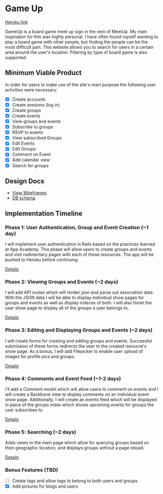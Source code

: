 # Game Up
[Heroku link][heroku]

GameUp is a board game meet up sign in the vein of MeetUp. My main inspiration for this was highly personal. I have often found myself wanting to play a board game with other people, but finding the people can be the most difficult part. This website allows you to search for users in a certain area around the user's location. Filtering by type of board game is also supported.

[heroku]: https://enigmatic-sierra-3429.herokuapp.com
## Minimum Viable Product
In order for users to make use of the site's main purpose the following user activities were necessary:

<!-- This is a Markdown checklist. Use it to keep track of your progress! -->

- [X] Create accounts
- [X] Create sessions (log in)
- [X] Create groups
- [X] Create events
- [X] View groups and events
- [X] Subscribe to groups
- [X] RSVP to events
- [X] View subscribed Groups
- [X] Edit Events
- [X] Edit Groups
- [X] Comment on Event
- [X] Add calendar view
- [X] Search for groups

## Design Docs
* [View Wireframes][views]
* [DB schema][schema]

[views]: ./docs/views.md
[schema]: ./docs/schema.md

## Implementation Timeline

### Phase 1: User Authentication, Group and Event Creation (~1 day)
I will implement user authentication in Rails based on the practices learned at
App Academy. This phase will allow users to create groups and events and visit rudimentary pages with each of these resources. The app will be pushed to Heroku before continuing.

[Details][phase-one]

### Phase 2: Viewing Groups and Events (~2 days)
I will add API routes which will render json and parse out association data. With the JSON data I will be able to display individual show pages for groups and events as well as display indeces of both. I will also finish the user show page to display all of the groups a user belongs to.

[Details][phase-two]

### Phase 3: Editing and Displaying Groups and Events (~2 days)
I will create forms for creating and editing groups and events. Successful submission of these forms redirects the user to the created resource's show page. As a bonus, I will add Filepicker to enable user upload of images for profile pics and groups.

[Details][phase-three]

### Phase 4: Comments and Event Feed (~1-2 days)
I'll add a Comment model which will allow users to comment on events and I will create a Backbone view to display comments on an individual event show page. Additionally, I will create an events feed which will be displayed in place of the groups index which shows upcoming events for groups the user subscribes to.

[Details][phase-four]

### Phase 5: Searching (~2 days)
Adds views to the main page which allow for querying groups based on their geographic location, and displays groups without a page reload.

[Details][phase-five]

### Bonus Features (TBD)
- [ ] Create tags and allow tags to belong to both users and groups
- [X] Add pictures for blogs and users

[phase-one]: ./docs/phases/phase1.md
[phase-two]: ./docs/phases/phase2.md
[phase-three]: ./docs/phases/phase3.md
[phase-four]: ./docs/phases/phase4.md
[phase-five]: ./docs/phases/phase5.md
